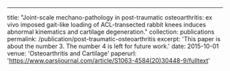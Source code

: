 ---
title: "Joint-scale mechano-pathology in post-traumatic osteoarthritis: ex vivo imposed gait-like loading of ACL-transected rabbit knees induces abnormal kinematics and cartilage degeneration."
collection: publications
permalink: /publication/post-traumatic-osteoarthritis
excerpt: 'This paper is about the number 3. The number 4 is left for future work.'
date: 2015-10-01
venue: 'Osteoarthritis and Cartilage'
paperurl: 'https://www.oarsijournal.com/article/S1063-4584(20)30448-9/fulltext'